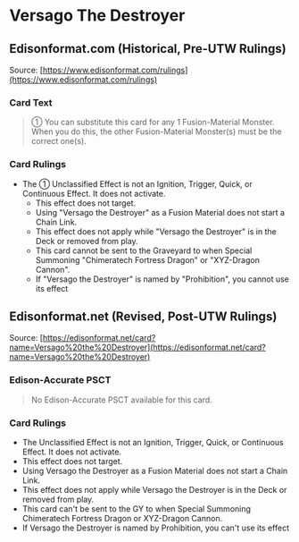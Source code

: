 # Versago The Destroyer

## Edisonformat.com (Historical, Pre-UTW Rulings)

Source: [https://www.edisonformat.com/rulings](https://www.edisonformat.com/rulings)

### Card Text

> ① You can substitute this card for any 1 Fusion-Material Monster. When you do this, the other Fusion-Material Monster(s) must be the correct one(s).

### Card Rulings

*   The ① Unclassified Effect is not an Ignition, Trigger, Quick, or Continuous Effect. It does not activate.
    *   This effect does not target.
    *   Using "Versago the Destroyer" as a Fusion Material does not start a Chain Link.
    *   This effect does not apply while "Versago the Destroyer" is in the Deck or removed from play.
    *   This card cannot be sent to the Graveyard to when Special Summoning "Chimeratech Fortress Dragon" or "XYZ-Dragon Cannon".
    *   If "Versago the Destroyer" is named by "Prohibition", you cannot use its effect

## Edisonformat.net (Revised, Post-UTW Rulings)

Source: [https://edisonformat.net/card?name=Versago%20the%20Destroyer](https://edisonformat.net/card?name=Versago%20the%20Destroyer)

### Edison-Accurate PSCT

> No Edison-Accurate PSCT available for this card.

### Card Rulings

*   The Unclassified Effect is not an Ignition, Trigger, Quick, or Continuous Effect. It does not activate.
*   This effect does not target.
*   Using Versago the Destroyer as a Fusion Material does not start a Chain Link.
*   This effect does not apply while Versago the Destroyer is in the Deck or removed from play.
*   This card can't be sent to the GY to when Special Summoning Chimeratech Fortress Dragon or XYZ-Dragon Cannon.
*   If Versago the Destroyer is named by Prohibition, you can't use its effect
            